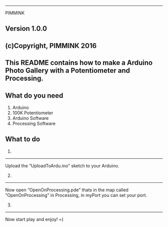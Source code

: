 
----------------------------------------------------------------------------
PIMMINK

Version 1.0.0
----------------------------------------------------------------------------
(c)Copyright,  PIMMINK 2016
----------------------------------------------------------------------------
This README contains how to make a Arduino Photo Gallery with a
Potentiometer and Processing.
----------------------------------------------------------------------------

What do you need
----
1. Arduino
2. 100K Potentiometer
3. Arduino Software
4. Processing Software


What to do
----
1.
----
Upload the “UploadToArdu.ino” sketch to your Arduino.

2.
----
Now open “OpenOnProcessing.pde” thats in the map called “OpenOnProcessing” in Processing, in myPort you can set your port.

3. 
----
Now start play and enjoy! =)
